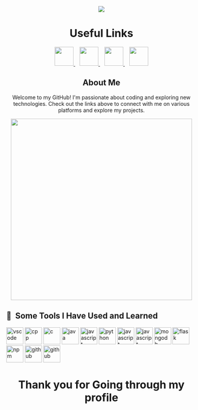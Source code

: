 <p align="center">
  <img src="https://capsule-render.vercel.app/api?text=Hey%20Everyone!🕹️&animation=fadeIn&type=waving&color=gradient&height=100"/>
</p>

<h1 style="text-align:center">Useful Links</h1>
<p align="center">
  <a href="https://www.linkedin.com/in/thepiyushmalhotra/">
    <img height="50" src="https://cdn0.iconfinder.com/data/icons/social-flat-rounded-rects/512/linkedin-512.png"/>
  </a>&nbsp;&nbsp;
  <a href="https://www.instagram.com/thepiyushmalhotra/">
    <img height="50" src="https://cdn1.iconfinder.com/data/icons/social-rounded-2/32/instagram-512.png"/>
  </a>&nbsp;&nbsp;
  <a href="https://www.youtube.com/c/thepiyushmalhotra">
    <img height="50" src="https://cdn4.iconfinder.com/data/icons/logos-and-brands/512/395_Youtube_logo-512.png"/>
  </a>&nbsp;&nbsp;
  <a href="https://thepiyushmalhotra.github.io/">
    <img height="50" src="https://cdn3.iconfinder.com/data/icons/files-documents-actions/252/file-document-action-paper_76-512.png"/>
  </a>
</p>

<h2 style="text-align:center">About Me</h2>
<p align="center">
  Welcome to my GitHub! I'm passionate about coding and exploring new technologies. Check out the links above to connect with me on various platforms and explore my projects.
</p>

<p align="center">
  <img src="https://media.giphy.com/media/bGgsc5mWoryfgKBx1u/giphy.gif" width="480" height="480">
</p>

<h2> 🚀 &nbsp;Some Tools I Have Used and Learned</h2>
<p align="left">
  <img src="https://cdn.jsdelivr.net/gh/devicons/devicon/icons/vscode/vscode-original.svg" alt="vscode" width="45" height="45"/>
  <!-- C++ -->
  <img src="https://cdn.jsdelivr.net/gh/devicons/devicon/icons/cplusplus/cplusplus-original.svg" alt="cpp" width="45" height="45"/>
  <!-- C -->
  <img src="https://cdn.jsdelivr.net/gh/devicons/devicon/icons/c/c-original.svg" alt="c" width="45" height="45"/>
  <!-- Java -->
  <img src="https://cdn.jsdelivr.net/gh/devicons/devicon/icons/java/java-original.svg" alt="java" width="45" height="45"/>
  <!-- JavaScript -->
  <img src="https://cdn.jsdelivr.net/gh/devicons/devicon/icons/javascript/javascript-original.svg" alt="javascript" width="45" height="45"/>
  <!-- Python -->
  <img src="https://cdn.jsdelivr.net/gh/devicons/devicon/icons/python/python-original.svg" alt="python" width="45" height="45"/>
  <!--Node Js -->
  <img src="https://w7.pngwing.com/pngs/777/698/png-transparent-node-js-javascript-software-developer-npm-github-angle-text-logo-thumbnail.png" alt="javascript" width="45" height="45"/>
   <!--React -->
  <img src="https://pbs.twimg.com/profile_images/446356636710363136/OYIaJ1KK_400x400.png" alt="javascript" width="45" height="45"/>
  <!-- MongoDB -->
  <img src="https://cdn.jsdelivr.net/gh/devicons/devicon/icons/mongodb/mongodb-original.svg" alt="mongodb" width="45" height="45"/>
  <!-- Flask -->
  <img src="https://cdn.jsdelivr.net/gh/devicons/devicon/icons/flask/flask-original.svg" alt="flask" width="45" height="45"/>
  <!-- npm -->
  <img src="https://cdn.jsdelivr.net/gh/devicons/devicon/icons/npm/npm-original-wordmark.svg" alt="npm" width="45" height="45"/>
  <!-- GitHub -->
  <img src="https://w7.pngwing.com/pngs/914/758/png-transparent-github-social-media-computer-icons-logo-android-github-logo-computer-wallpaper-banner-thumbnail.png" alt="github" width="45" height="45"/>
   <!-- Git-->
  <img src="https://w7.pngwing.com/pngs/182/979/png-transparent-github-repository-commit-version-control-github-angle-rectangle-logo-thumbnail.png" alt="github" width="45" height="45"/>
</p>

<h1 style="text-align:center">Thank you for Going through my profile</h1>

